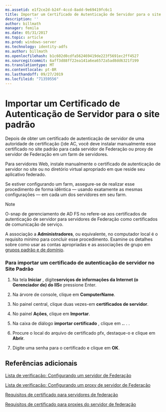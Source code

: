 ```yaml
---
ms.assetid: e1f2ce2d-b24f-4ccd-8add-9e69419fc6c1
title: Importar um Certificado de Autenticação de Servidor para o site padrão
description: ''
author: billmath
manager: femila
ms.date: 05/31/2017
ms.topic: article
ms.prod: windows-server
ms.technology: identity-adfs
ms.author: billmath
ms.openlocfilehash: b1c602d0cdfa562469419de223f5691ec2ff4527
ms.sourcegitcommit: 6aff3d88ff22ea141a6ea6572a5ad8dd6321f199
ms.translationtype: MT
ms.contentlocale: pt-BR
ms.lasthandoff: 09/27/2019
ms.locfileid: "71359556"
---
```

# <a name="import-a-server-authentication-certificate-to-the-default-web-site"></a>Importar um Certificado de Autenticação de Servidor para o site padrão

Depois de obter um certificado de autenticação de servidor de uma autoridade de certificação \(\)de AC, você deve instalar manualmente esse certificado no site padrão para cada servidor de Federação ou proxy de servidor de Federação em um farm de servidores.  
  
Para servidores Web, instale manualmente o certificado de autenticação de servidor no site ou no diretório virtual apropriado em que reside seu aplicativo federado.  
  
Se estiver configurando um farm, assegure-se de realizar esse procedimento de forma idêntica — usando exatamente as mesmas configurações — em cada um dos servidores em seu farm.  
  
> [!NOTE]  
> O\-snap de gerenciamento de AD FS no refere-se aos certificados de autenticação de servidor para servidores de Federação como certificados de comunicação de serviço.  
  
A associação a **Administradores**, ou equivalente, no computador local é o requisito mínimo para concluir esse procedimento.  Examine os detalhes sobre como usar as contas apropriadas e as associações de grupo em [grupos padrão e de domínio](https://go.microsoft.com/fwlink/?LinkId=83477).   
  
### <a name="to-import-a-server-authentication-certificate-to-the-default-web-site"></a>Para importar um certificado de autenticação de servidor no Site Padrão  
  
1.  Na tela **Iniciar** , digite**serviços de informações da Internet \(o Gerenciador de\) do IIS**e pressione Enter.  
  
2.  Na árvore de console, clique em **ComputerName**.  
  
3.  No painel central, clique duas vezes\-em **certificados de servidor**.  
  
4.  No painel **Ações**, clique em **Importar**.  
  
5.  Na caixa de diálogo **importar certificado** , clique em **..** . .  
  
6.  Procure o local do arquivo de certificado pfx, destaque-o e clique em **Abrir**.  
  
7.  Digite uma senha para o certificado e clique em **OK**.  
  
## <a name="additional-references"></a>Referências adicionais  
[Lista de verificação: Configurando um servidor de Federação](Checklist--Setting-Up-a-Federation-Server.md)  
  
[Lista de verificação: Configurando um proxy de servidor de Federação](Checklist--Setting-Up-a-Federation-Server-Proxy.md)  
  
[Requisitos de certificado para servidores de federação](https://technet.microsoft.com/library/dd807040.aspx)  
  
[Requisitos de certificado para proxies do servidor de federação](https://technet.microsoft.com/library/dd807054.aspx)  
   
  

